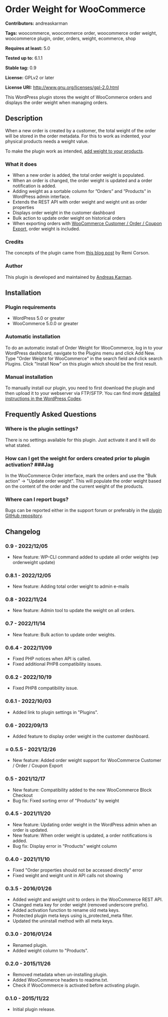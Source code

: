 # Order Weight for WooCommerce #
**Contributors:** andreaskarman

**Tags:** woocommerce, woocommerce order, woocommerce order weight, woocommerce plugin, order, orders, weight, ecommerce, shop

**Requires at least:** 5.0

**Tested up to:** 6.1.1

**Stable tag:** 0.9

**License:** GPLv2 or later

**License URI:** http://www.gnu.org/licenses/gpl-2.0.html

This WordPress plugin stores the weight of WooCommerce orders and displays the order weight when managing orders.

## Description ##
When a new order is created by a customer, the total weight of the order will be stored in the order metadata. For this to work as indented, your physical products needs a weight value.

To make the plugin work as intended, [add weight to your products](https://docs.woothemes.com/document/adding-dimensions-and-weights-to-products-for-shipping/).

### What it does ###
* When a new order is added, the total order weight is populated.
* When an order is changed, the order weight is updated and a order notification is added.
* Adding weight as a sortable column for ”Orders” and ”Products” in WordPress admin interface.
* Extends the REST API with order weight and weight unit as order properties
* Displays order weight in the customer dashboard
* Bulk action to update order weight on historical orders
* When exporting orders with [WooCommerce Customer / Order / Coupon Export](https://woocommerce.com/products/ordercustomer-csv-export/), order weight is included.


### Credits ###
The concepts of the plugin came from [this blog post](http://www.remicorson.com/store-and-display-woocommerce-order-total-weight/) by Remi Corson.

### Author ###
This plugin is developed and maintained by [Andreas Karman](http://andreaskarman.se).

## Installation ##
### Plugin requirements ###

* WordPress 5.0 or greater
* WooCommerce 5.0.0 or greater

### Automatic installation ###

To do an automatic install of Order Weight for WooCommerce, log in to your WordPress dashboard, navigate to the Plugins menu and click Add New. Type "Order Weight for WooCommerce" in the search field and click search Plugins. Click "Install Now" on this plugin which should be the first result.

### Manual installation ###

To manually install our plugin, you need to first download the plugin and then upload it to your webserver via FTP/SFTP. You can find more [detailed instructions in the WordPress Codex](https://codex.wordpress.org/Managing_Plugins#Manual_Plugin_Installation).

## Frequently Asked Questions ##
### Where is the plugin settings? ###

There is no settings available for this plugin. Just activate it and it will do what stated.

### How can I get the weight for orders created prior to plugin activation? ###Jag

In the WooCommerce Order interface, mark the orders and use the "Bulk action" -> "Update order weight". This will populate the order weight based on the content of the order and the current weight of the products.

### Where can I report bugs? ###

Bugs can be reported either in the support forum or preferably in the [plugin GitHub repository](https://github.com/andreaskarman/order-weight-woocommerce).


## Changelog ##

### 0.9 - 2022/12/05 ###
* New feature: WP-CLI command added to update all order weights (wp orderweight update)

### 0.8.1 - 2022/12/05 ###
* New feature: Adding total order weight to admin e-mails

### 0.8 - 2022/11/24 ###
* New feature: Admin tool to update the weight on all orders.

### 0.7 - 2022/11/14 ###
* New feature: Bulk action to update order weights.

### 0.6.4 - 2022/11/09 ###
* Fixed PHP notices when API is called.
* Fixed additional PHP8 compatibility issues.

### 0.6.2 - 2022/10/19 ###
* Fixed PHP8 compatibility issue.

### 0.6.1 - 2022/10/03 ###
* Added link to plugin settings in "Plugins".

### 0.6 - 2022/09/13 ###
* Added feature to display order weight in the customer dashboard.

### = 0.5.5 - 2021/12/26 ###
* New feature: Added order weight support for WooCommerce Customer / Order / Coupon Export

### 0.5 - 2021/12/17 ###
* New feature: Compatibility added to the new WooCommerce Block Checkout
* Bug fix: Fixed sorting error of "Products" by weight

### 0.4.5 - 2021/11/20 ###
* New feature: Updating order weight in the WordPress admin when an order is updated.
* New feature: When order weight is updated, a order notifications is added.
* Bug fix: Display error in "Products" weight column

### 0.4.0 - 2021/11/10 ###
* Fixed "Order properties should not be accessed directly" error
* Fixed weight and weight unit in API calls not showing

### 0.3.5 - 2016/01/26 ###
* Added weight and weight unit to orders in the WooCommerce REST API.
* Changed meta key for order weight (removed underscore prefix).
* Added activation function to rename old meta keys.
* Protected plugin meta keys using is_protected_meta filter.
* Updated the uninstall method with all meta keys.

### 0.3.0 - 2016/01/24 ###
* Renamed plugin.
* Added weight column to "Products".

### 0.2.0 - 2015/11/26 ###
* Removed metadata when un-installing plugin.
* Added WooCommerce headers to readme.txt.
* Check if WooCommerce is activated before activating plugin.

### 0.1.0 - 2015/11/22 ###
* Initial plugin release.
